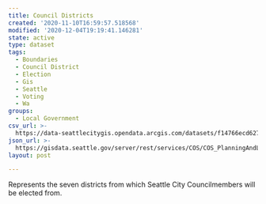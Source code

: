 ```yaml
---
title: Council Districts
created: '2020-11-10T16:59:57.518568'
modified: '2020-12-04T19:19:41.146281'
state: active
type: dataset
tags:
  - Boundaries
  - Council District
  - Election
  - Gis
  - Seattle
  - Voting
  - Wa
groups:
  - Local Government
csv_url: >-
  https://data-seattlecitygis.opendata.arcgis.com/datasets/f14766ecd6274702bd786b214cb916e7_0.csv?outSR=%7B%22latestWkid%22%3A2926%2C%22wkid%22%3A2926%7D
json_url: >-
  https://gisdata.seattle.gov/server/rest/services/COS/COS_PlanningAndLandUse/MapServer/0
layout: post

---
```

Represents the seven districts from which Seattle City Councilmembers will be elected from.
